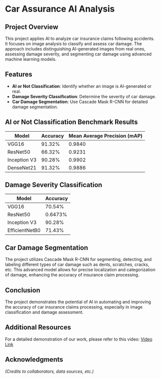 # Car Assurance AI Analysis

## Project Overview
This project applies AI to analyze car insurance claims following accidents. It focuses on image analysis to classify and assess car damage. The approach includes distinguishing AI-generated images from real ones, assessing damage severity, and segmenting car damage using advanced machine learning models.

## Features
- **AI or Not Classification**: Identify whether an image is AI-generated or real.
- **Damage Severity Classification**: Determine the severity of car damage.
- **Car Damage Segmentation**: Use Cascade Mask R-CNN for detailed damage segmentation.

## AI or Not Classification Benchmark Results

| Model         | Accuracy | Mean Average Precision (mAP) |
|---------------|----------|------------------------------|
| VGG16         | 91.32%   |            0.9840            |
| ResNet50      | 66.32%   |            0.9231            |
| Inception V3  | 90.28%   |            0.9902            |
| DenseNet21    | 91.32%   |            0.9886            |

## Damage Severity Classification
| Model         | Accuracy |
|---------------|----------|
| VGG16         | 70.54%   |
| ResNet50      | 0.6473%  |
| Inception V3  | 90.28%   |
| EfficientNetB0|  71.43%  |


## Car Damage Segmentation
The project utilizes Cascade Mask R-CNN for segmenting, detecting, and labeling different types of car damage such as dents, scratches, cracks, etc. This advanced model allows for precise localization and categorization of damage, enhancing the accuracy of insurance claim processing.

## Conclusion
The project demonstrates the potential of AI in automating and improving the accuracy of car insurance claims processing, especially in image classification and damage assessment.

## Additional Resources
For a detailed demonstration of our work, please refer to this video: [Video Link](#)

## Acknowledgments
*(Credits to collaborators, data sources, etc.)*
